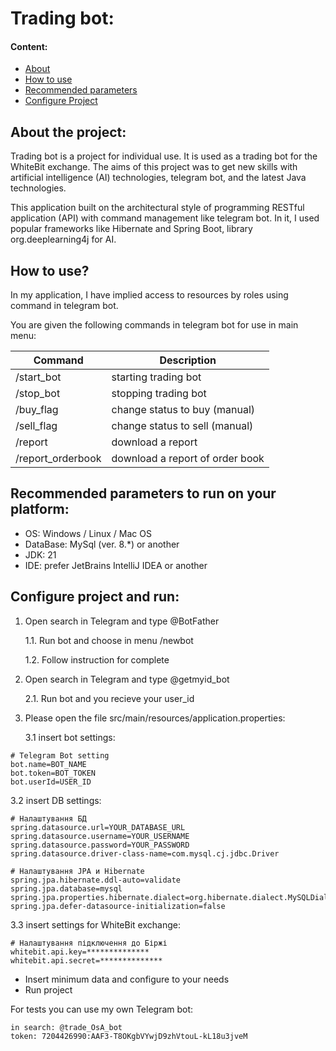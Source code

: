 # Trading bot:

<a id="content"></a>
#### Content:
- [About](#about)
- [How to use](#how-to-use)
- [Recommended parameters](#requires)
- [Configure Project](#configure)

<a id="about"></a>
## About the project:
Trading bot is a project for individual use. 
It is used as a trading bot for the WhiteBit exchange. 
The aims of this project was to get new skills with 
artificial intelligence (AI) technologies, telegram bot, 
and the latest Java technologies.


This application built on the architectural style of programming RESTful application (API) with command management
like telegram bot. In it, I used popular frameworks like Hibernate and Spring Boot, library org.deeplearning4j for AI.

<a id="how-to-use"></a>
## How to use?
In my application, I have implied access to resources by roles using command in telegram bot.

You are given the following commands in telegram bot for use in main menu:

Command | Description
--- | ---
/start_bot | starting trading bot
/stop_bot | stopping trading bot
/buy_flag | change status to buy (manual)
/sell_flag | change status to sell (manual)
/report | download a report
/report_orderbook | download a report of order book


<a id="requires"></a>
## Recommended parameters to run on your platform:
- OS: Windows / Linux / Mac OS
- DataBase: MySql (ver. 8.*) or another
- JDK: 21
- IDE: prefer JetBrains IntelliJ IDEA or another


<a id="configure"></a>
## Configure project and run:
1. Open search in Telegram and type @BotFather

    1.1. Run bot and choose in menu /newbot

    1.2. Follow instruction for complete

2. Open search in Telegram and type @getmyid_bot

   2.1. Run bot and you recieve your user_id
3. Please open the file src/main/resources/application.properties:
    
    3.1 insert bot settings:
```
# Telegram Bot setting
bot.name=BOT_NAME
bot.token=BOT_TOKEN
bot.userId=USER_ID
```

3.2 insert DB settings:
```
# Налаштування БД
spring.datasource.url=YOUR_DATABASE_URL
spring.datasource.username=YOUR_USERNAME
spring.datasource.password=YOUR_PASSWORD
spring.datasource.driver-class-name=com.mysql.cj.jdbc.Driver

# Налаштування JPA и Hibernate
spring.jpa.hibernate.ddl-auto=validate
spring.jpa.database=mysql
spring.jpa.properties.hibernate.dialect=org.hibernate.dialect.MySQLDialect
spring.jpa.defer-datasource-initialization=false
```

3.3 insert settings for WhiteBit exchange:
```
# Налаштування підключення до Біржі
whitebit.api.key=**************
whitebit.api.secret=**************
```

- Insert minimum data and configure to your needs
- Run project

For tests you can use my own Telegram bot:
```
in search: @trade_OsA_bot
token: 7204426990:AAF3-T8OKgbVYwjD9zhVtouL-kL18u3jveM
```